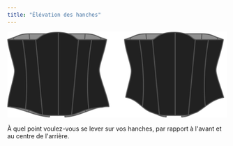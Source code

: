 ```yaml
---
title: "Élévation des hanches"
---
```


![L'option de montée de la hanche sur Cathrin](./hiprise.svg)

À quel point voulez-vous se lever sur vos hanches, par rapport à l'avant et au centre de l'arrière.




